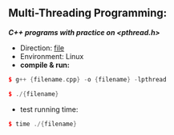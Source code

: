 ## Multi-Threading Programming:

***C++ programs with practice on <pthread.h>***

* Direction: [file](./OS_HW3.pdf)
* Environment: Linux
* **compile & run:**

```c++
$ g++ {filename.cpp} -o {filename} -lpthread

$ ./{filename}
```

* test running time:

```c++
$ time ./{filename}
```
